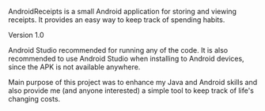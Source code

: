 AndroidReceipts is a small Android application for storing and viewing receipts. It provides an easy way to keep track of spending habits.

Version 1.0

Android Studio recommended for running any of the code. It is also recommended to use Android Studio when installing to Android devices, since the APK is not available anywhere.

Main purpose of this project was to enhance my Java and Android skills and also provide me (and anyone interested) a simple tool to keep track of life's changing costs.